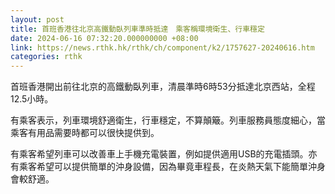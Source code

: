 ```yaml
---
layout: post
title: 首班香港往北京高鐵動臥列車準時抵達　乘客稱環境衛生、行車穩定
date: 2024-06-16 07:32:20.000000000 +08:00
link: https://news.rthk.hk/rthk/ch/component/k2/1757627-20240616.htm
categories: rthk
---
```


首班香港開出前往北京的高鐵動臥列車，清晨準時6時53分抵達北京西站，全程12.5小時。

有乘客表示，列車環境舒適衛生，行車穩定，不算顛簸。列車服務員態度細心，當乘客有用品需要時都可以很快提供到。

有乘客希望列車可以改善車上手機充電裝置，例如提供適用USB的充電插頭。亦有乘客希望可以提供簡單的沖身設備，因為畢竟車程長，在炎熱天氣下能簡單沖身會較舒適。
